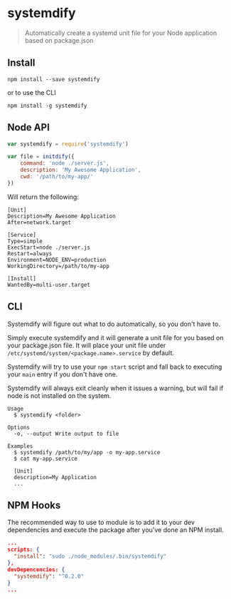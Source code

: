 # systemdify

> Automatically create a systemd unit file for your Node application based on package.json

## Install

`npm install --save systemdify`

or to use the CLI

`npm install -g systemdify`

## Node API

```javascript
var systemdify = require('systemdify')

var file = initdify({
	command: 'node ./server.js',
	description: 'My Awesome Application',
	cwd: '/path/to/my-app/'
})

```

Will return the following:

```
[Unit]
Description=My Awesome Application
After=network.target

[Service]
Type=simple
ExecStart=node ./server.js
Restart=always
Environment=NODE_ENV=production
WorkingDirectory=/path/to/my-app

[Install]
WantedBy=multi-user.target
```

## CLI

Systemdify will figure out what to do automatically, so you don't have to.

Simply execute systemdify and it will generate a unit file for you based on your package.json file. It will place your unit file under `/etc/systemd/system/<package.name>.service` by default. 

Systemdify will try to use your `npm start` script and fall back to executing your `main` entry if you don't have one.

Systemdify will always exit cleanly when it issues a warning, but will fail if node is not installed on the system.

```
Usage
  $ systemdify <folder>

Options
  -o, --output Write output to file

Examples
  $ systemdify /path/to/my/app -o my-app.service
  $ cat my-app.service

  [Unit]
  description=My Application
  ...
```

## NPM Hooks

The recommended way to use to module is to add it to your dev dependencies and execute the package after you've done an NPM install.

```json
...
scripts: {
  "install": "sudo ./node_modules/.bin/systemdify"
},
devDepencencies: {
  "systemdify": "^0.2.0"
}
...
```

